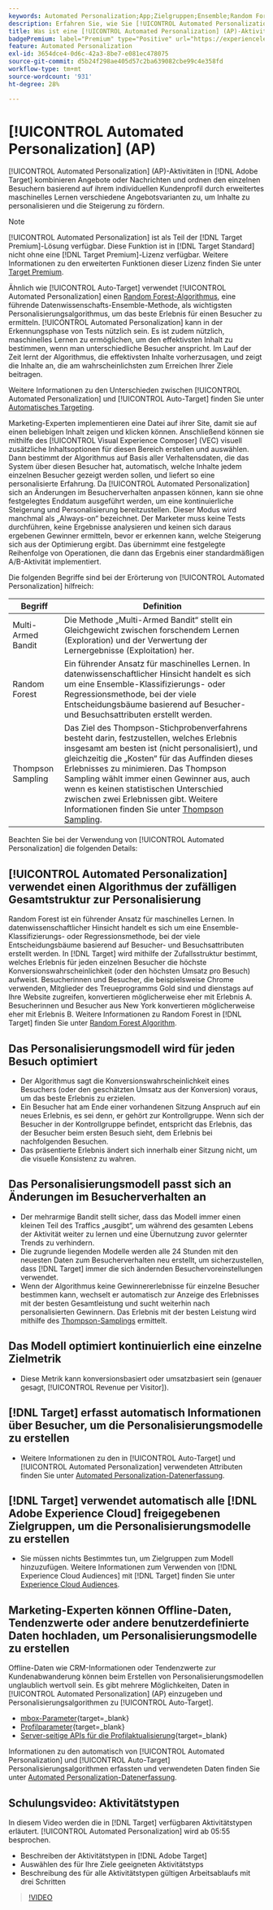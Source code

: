```yaml
---
keywords: Automated Personalization;App;Zielgruppen;Ensemble;Random Forest;Multi-Armed Bandit;Thompson-Stichprobenverfahren;ml;maschinelles Lernen
description: Erfahren Sie, wie Sie [!UICONTROL Automated Personalization] (AP)-Aktivitäten in verwenden [!DNL Adobe Target]  die mithilfe von erweitertem maschinellem Lernen verschiedene Angebotsvarianten für jeden Besucher abgleichen.
title: Was ist eine [!UICONTROL Automated Personalization] (AP)-Aktivität?
badgePremium: label="Premium" type="Positive" url="https://experienceleague.adobe.com/docs/target/using/introduction/intro.html?lang=en#premium newtab=true" tooltip="Hier finden Sie Informationen zum Lieferumfang von Target Premium."
feature: Automated Personalization
exl-id: 3654dce4-0d6c-42a3-8be7-e081ec478075
source-git-commit: d5b24f298ae405d57c2ba639082cbe99c4e358fd
workflow-type: tm+mt
source-wordcount: '931'
ht-degree: 28%

---
```


# [!UICONTROL Automated Personalization] (AP)

[!UICONTROL Automated Personalization] (AP)-Aktivitäten in [!DNL Adobe Target] kombinieren Angebote oder Nachrichten und ordnen den einzelnen Besuchern basierend auf ihrem individuellen Kundenprofil durch erweitertes maschinelles Lernen verschiedene Angebotsvarianten zu, um Inhalte zu personalisieren und die Steigerung zu fördern.

>[!NOTE]
>
>[!UICONTROL Automated Personalization] ist als Teil der [!DNL Target Premium]-Lösung verfügbar. Diese Funktion ist in [!DNL Target Standard] nicht ohne eine [!DNL Target Premium]-Lizenz verfügbar. Weitere Informationen zu den erweiterten Funktionen dieser Lizenz finden Sie unter [Target Premium](/help/main/c-intro/intro.md#premium).

Ähnlich wie [!UICONTROL Auto-Target] verwendet [!UICONTROL Automated Personalization] einen [Random Forest-Algorithmus](/help/main/c-activities/t-automated-personalization/algo-random-forest.md), eine führende Datenwissenschafts-Ensemble-Methode, als wichtigsten Personalisierungsalgorithmus, um das beste Erlebnis für einen Besucher zu ermitteln. [!UICONTROL Automated Personalization] kann in der Erkennungsphase von Tests nützlich sein. Es ist zudem nützlich, maschinelles Lernen zu ermöglichen, um den effektivsten Inhalt zu bestimmen, wenn man unterschiedliche Besucher anspricht. Im Lauf der Zeit lernt der Algorithmus, die effektivsten Inhalte vorherzusagen, und zeigt die Inhalte an, die am wahrscheinlichsten zum Erreichen Ihrer Ziele beitragen.

Weitere Informationen zu den Unterschieden zwischen [!UICONTROL Automated Personalization] und [!UICONTROL Auto-Target] finden Sie unter [Automatisches Targeting](/help/main/c-activities/auto-target/auto-target-to-optimize.md#section_BA4D83BE40F14A96BE7CBC7C7CF2A8FB).

Marketing-Experten implementieren eine Datei auf ihrer Site, damit sie auf einen beliebigen Inhalt zeigen und klicken können. Anschließend können sie mithilfe des [!UICONTROL Visual Experience Composer] (VEC) visuell zusätzliche Inhaltsoptionen für diesen Bereich erstellen und auswählen. Dann bestimmt der Algorithmus auf Basis aller Verhaltensdaten, die das System über diesen Besucher hat, automatisch, welche Inhalte jedem einzelnen Besucher gezeigt werden sollen, und liefert so eine personalisierte Erfahrung. Da [!UICONTROL Automated Personalization] sich an Änderungen im Besucherverhalten anpassen können, kann sie ohne festgelegtes Enddatum ausgeführt werden, um eine kontinuierliche Steigerung und Personalisierung bereitzustellen. Dieser Modus wird manchmal als „Always-on“ bezeichnet. Der Marketer muss keine Tests durchführen, keine Ergebnisse analysieren und keinen sich daraus ergebenen Gewinner ermitteln, bevor er erkennen kann, welche Steigerung sich aus der Optimierung ergibt. Das übernimmt eine festgelegte Reihenfolge von Operationen, die dann das Ergebnis einer standardmäßigen A/B-Aktivität implementiert.

Die folgenden Begriffe sind bei der Erörterung von [!UICONTROL Automated Personalization] hilfreich:

| Begriff | Definition |
|---|---|
| Multi-Armed Bandit | Die Methode „Multi-Armed Bandit“ stellt ein Gleichgewicht zwischen forschendem Lernen (Exploration) und der Verwertung der Lernergebnisse (Exploitation) her. |
| Random Forest | Ein führender Ansatz für maschinelles Lernen. In datenwissenschaftlicher Hinsicht handelt es sich um eine Ensemble-Klassifizierungs- oder Regressionsmethode, bei der viele Entscheidungsbäume basierend auf Besucher- und Besuchsattributen erstellt werden. |
| Thompson Sampling | Das Ziel des Thompson-Stichprobenverfahrens besteht darin, festzustellen, welches Erlebnis insgesamt am besten ist (nicht personalisiert), und gleichzeitig die „Kosten“ für das Auffinden dieses Erlebnisses zu minimieren. Das Thompson Sampling wählt immer einen Gewinner aus, auch wenn es keinen statistischen Unterschied zwischen zwei Erlebnissen gibt. Weitere Informationen finden Sie unter [Thompson Sampling](https://en.wikipedia.org/wiki/Thompson_sampling). |

Beachten Sie bei der Verwendung von [!UICONTROL Automated Personalization] die folgenden Details:

## [!UICONTROL Automated Personalization] verwendet einen Algorithmus der zufälligen Gesamtstruktur zur Personalisierung

Random Forest ist ein führender Ansatz für maschinelles Lernen. In datenwissenschaftlicher Hinsicht handelt es sich um eine Ensemble-Klassifizierungs- oder Regressionsmethode, bei der viele Entscheidungsbäume basierend auf Besucher- und Besuchsattributen erstellt werden. In [!DNL Target] wird mithilfe der Zufallsstruktur bestimmt, welches Erlebnis für jeden einzelnen Besucher die höchste Konversionswahrscheinlichkeit (oder den höchsten Umsatz pro Besuch) aufweist. Besucherinnen und Besucher, die beispielsweise Chrome verwenden, Mitglieder des Treueprogramms Gold sind und dienstags auf Ihre Website zugreifen, konvertieren möglicherweise eher mit Erlebnis A. Besucherinnen und Besucher aus New York konvertieren möglicherweise eher mit Erlebnis B. Weitere Informationen zu Random Forest in [!DNL Target] finden Sie unter [Random Forest Algorithm](/help/main/c-activities/t-automated-personalization/algo-random-forest.md).

## Das Personalisierungsmodell wird für jeden Besuch optimiert

* Der Algorithmus sagt die Konversionswahrscheinlichkeit eines Besuchers (oder den geschätzten Umsatz aus der Konversion) voraus, um das beste Erlebnis zu erzielen.
* Ein Besucher hat am Ende einer vorhandenen Sitzung Anspruch auf ein neues Erlebnis, es sei denn, er gehört zur Kontrollgruppe. Wenn sich der Besucher in der Kontrollgruppe befindet, entspricht das Erlebnis, das der Besucher beim ersten Besuch sieht, dem Erlebnis bei nachfolgenden Besuchen.
* Das präsentierte Erlebnis ändert sich innerhalb einer Sitzung nicht, um die visuelle Konsistenz zu wahren.

## Das Personalisierungsmodell passt sich an Änderungen im Besucherverhalten an

* Der mehrarmige Bandit stellt sicher, dass das Modell immer einen kleinen Teil des Traffics „ausgibt“, um während des gesamten Lebens der Aktivität weiter zu lernen und eine Übernutzung zuvor gelernter Trends zu verhindern.
* Die zugrunde liegenden Modelle werden alle 24 Stunden mit den neuesten Daten zum Besucherverhalten neu erstellt, um sicherzustellen, dass [!DNL Target] immer die sich ändernden Besuchervoreinstellungen verwendet.
* Wenn der Algorithmus keine Gewinnererlebnisse für einzelne Besucher bestimmen kann, wechselt er automatisch zur Anzeige des Erlebnisses mit der besten Gesamtleistung und sucht weiterhin nach personalisierten Gewinnern. Das Erlebnis mit der besten Leistung wird mithilfe des [Thompson-Samplings](https://en.wikipedia.org/wiki/Thompson_sampling) ermittelt.

## Das Modell optimiert kontinuierlich eine einzelne Zielmetrik

* Diese Metrik kann konversionsbasiert oder umsatzbasiert sein (genauer gesagt, [!UICONTROL Revenue per Visitor]).

## [!DNL Target] erfasst automatisch Informationen über Besucher, um die Personalisierungsmodelle zu erstellen

* Weitere Informationen zu den in [!UICONTROL Auto-Target] und [!UICONTROL Automated Personalization] verwendeten Attributen finden Sie unter [Automated Personalization-Datenerfassung](/help/main/c-activities/t-automated-personalization/ap-data.md).

## [!DNL Target] verwendet automatisch alle [!DNL Adobe Experience Cloud] freigegebenen Zielgruppen, um die Personalisierungsmodelle zu erstellen

* Sie müssen nichts Bestimmtes tun, um Zielgruppen zum Modell hinzuzufügen. Weitere Informationen zum Verwenden von [!DNL Experience Cloud Audiences] mit [!DNL Target] finden Sie unter [Experience Cloud Audiences](/help/main/c-integrating-target-with-mac/mmp.md).

## Marketing-Experten können Offline-Daten, Tendenzwerte oder andere benutzerdefinierte Daten hochladen, um Personalisierungsmodelle zu erstellen

Offline-Daten wie CRM-Informationen oder Tendenzwerte zur Kundenabwanderung können beim Erstellen von Personalisierungsmodellen unglaublich wertvoll sein. Es gibt mehrere Möglichkeiten, Daten in [!UICONTROL Automated Personalization] (AP) einzugeben und Personalisierungsalgorithmen zu [!UICONTROL Auto-Target].

* [mbox-Parameter](https://experienceleague.adobe.com/docs/target-dev/developer/implementation/methods/methods-to-get-data-into-target.html?lang=de){target=_blank}
* [Profilparameter](https://experienceleague.adobe.com/docs/target-dev/developer/implementation/methods/methods-to-get-data-into-target.html?lang=de){target=_blank}
* [Server-seitige APIs für die Profilaktualisierung](https://experienceleague.adobe.com/docs/target-dev/developer/implementation/methods/methods-to-get-data-into-target.html?lang=de){target=_blank}

Informationen zu den automatisch von [!UICONTROL Automated Personalization] und [!UICONTROL Auto-Target] Personalisierungsalgorithmen erfassten und verwendeten Daten finden Sie unter [Automated Personalization-Datenerfassung](/help/main/c-activities/t-automated-personalization/ap-data.md).

## Schulungsvideo: Aktivitätstypen

In diesem Video werden die in [!DNL Target] verfügbaren Aktivitätstypen erläutert. [!UICONTROL Automated Personalization] wird ab 05:55 besprochen.

* Beschreiben der Aktivitätstypen in [!DNL Adobe Target]
* Auswählen des für Ihre Ziele geeigneten Aktivitätstyps
* Beschreibung des für alle Aktivitätstypen gültigen Arbeitsablaufs mit drei Schritten

>[!VIDEO](https://video.tv.adobe.com/v/17386)
